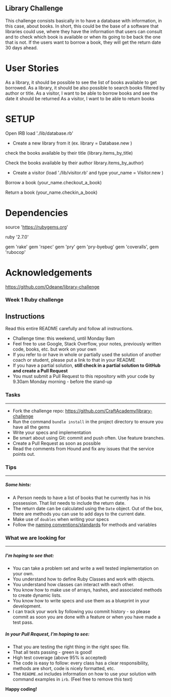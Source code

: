 ## Library Challenge

This challenge consists basically in to have a database with information, in this case, about books.
In short, this could be the base of a software that libraries could use, where they have the information that users can 
consult and to check which book is available or when its going to be back the one that is not.
If the users want to borrow a book, they will get the return date 30 days ahead. 

# User Stories



As a library, it should be possible to see the list of books available to get borrowed.
As a library, it should be also possible to search books filtered by author or title.
As a visitor, I want to be able to borrow books and see the date it should be returned
As a visitor, I want to be able to return books 

# SETUP

Open IRB
load './lib/database.rb' 
* Create a new library from it
(ex. library = Database.new )

check the books available by their title
(library.items_by_title)

Check the books available by their author
library.items_by_author)

* Create a visitor 
(load './lib/visitor.rb' and type your_name = Visitor.new )

Borrow a book
(your_name.checkout_a_book)

Return a book
(your_name.checkin_a_book)


# Dependencies


source 'https://rubygems.org'

ruby '2.7.0'

gem 'rake' 
gem 'rspec' 
gem 'pry' 
gem 'pry-byebug' 
gem 'coveralls', 
gem 'rubocop'


# Acknowledgements

https://github.com/Odeane/library-challenge



### Week 1 Ruby challenge

Instructions
-------
Read this entire README carefully and follow all instructions.

* Challenge time: this weekend, until Monday 9am
* Feel free to use Google, Stack Overflow, your notes, previously written code, books, etc. but work on your own
* If you refer to or have in whole or partially used the solution of another coach or student, please put a link to that in your README
* If you have a partial solution, **still check in a partial solution to GitHub and create a Pull Request**
* You must submit a Pull Request to this repository with your code by 9.30am Monday morning - before the stand-up


### Tasks
----

* Fork the challenge repo: https://github.com/CraftAcademy/library-challenge
* Run the command `bundle install` in the project directory to ensure you have all the gems
* Write your specs and implementation
* Be smart about using Git: commit and push often. Use feature branches.
* Create a Pull Request as soon as possible
* Read the comments from Hound and fix any issues that the service points out.

### Tips
----

##### Some hints:
  * A Person needs to have a list of books that he currently has in his possession. That list needs to include the return date.
  * The return date can be calculated using the `Date` object. Out of the box, there are methods you can use to add days to the current date.
  * Make use of `doubles` when writing your specs
  * Follow the [naming conventions/standards](https://craftacademy.gitbooks.io/coding-as-a-craft/content/extras/naming_standards.html) for methods and variables

### What we are looking for
----
##### I'm hoping to see that:
* You can take a problem set and write a well tested implementation on your own.
* You understand how to define Ruby Classes and work with objects.
* You understand how classes can interact with each other.
* You know how to make use of arrays, hashes, and associated methods to create dynamic lists.
* You know how to write specs and use them as a blueprint in your development.
* I can track your work by following you commit history - so please commit as soon you are done with a feature or when you have made a test pass.

##### In your Pull Request, I'm hoping to see:
* That you are testing the right thing in the right spec file.
* That all tests passing - green is good!
* High test coverage (above 95% is accepted)
* The code is easy to follow: every class has a clear responsibility, methods are short, code is nicely formatted, etc.
* The `README.md` includes information on how to use your solution with command examples in `irb`. (Feel free to remove this text)


**Happy coding!**
